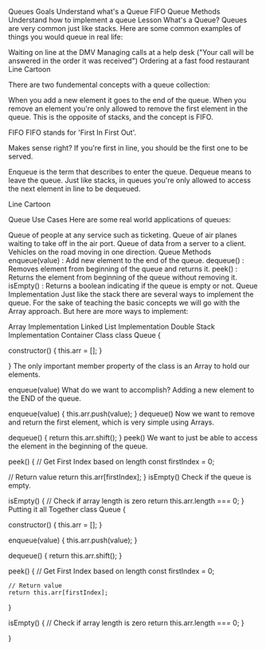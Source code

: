 Queues
Goals
Understand what's a Queue
FIFO
Queue Methods
Understand how to implement a queue
Lesson
What's a Queue?
Queues are very common just like stacks. Here are some common examples of things you would queue in real life:

Waiting on line at the DMV
Managing calls at a help desk ("Your call will be answered in the order it was received")
Ordering at a fast food restaurant
Line Cartoon

There are two fundemental concepts with a queue collection:

When you add a new element it goes to the end of the queue.
When you remove an element you're only allowed to remove the first element in the queue.
This is the opposite of stacks, and the concept is FIFO.

FIFO
FIFO stands for 'First In First Out'.

Makes sense right? If you're first in line, you should be the first one to be served.

Enqueue is the term that describes to enter the queue.
Dequeue means to leave the queue.
Just like stacks, in queues you're only allowed to access the next element in line to be dequeued.

Line Cartoon

Queue Use Cases
Here are some real world applications of queues:

Queue of people at any service such as ticketing.
Queue of air planes waiting to take off in the air port.
Queue of data from a server to a client.
Vehicles on the road moving in one direction.
Queue Methods
enqueue(value) : Add new element to the end of the queue.
dequeue() : Removes element from beginning of the queue and returns it.
peek() : Returns the element from beginning of the queue without removing it.
isEmpty() : Returns a boolean indicating if the queue is empty or not.
Queue Implementation
Just like the stack there are several ways to implement the queue. For the sake of teaching the basic concepts we will go with the Array approach. But here are more ways to implement:

Array Implementation
Linked List Implementation
Double Stack Implementation
Container Class
class Queue {

  constructor() {
    this.arr = [];
  }

}
The only important member property of the class is an Array to hold our elements.

enqueue(value)
What do we want to accomplish? Adding a new element to the END of the queue.

enqueue(value) {
  this.arr.push(value);
}
dequeue()
Now we want to remove and return the first element, which is very simple using Arrays.

dequeue() {
  return this.arr.shift();
}
peek()
We want to just be able to access the element in the beginning of the queue.

peek() {
  // Get First Index based on length
  const firstIndex = 0;

  // Return value
  return this.arr[firstIndex];
}
isEmpty()
Check if the queue is empty.

isEmpty() {
  // Check if array length is zero
  return this.arr.length === 0;
}
Putting it all Together
class Queue {

  constructor() {
    this.arr = [];
  }

  enqueue(value) {
    this.arr.push(value);
  }

  dequeue() {
    return this.arr.shift();
  }

  peek() {
    // Get First Index based on length
    const firstIndex = 0;

    // Return value
    return this.arr[firstIndex];
  }

  isEmpty() {
    // Check if array length is zero
    return this.arr.length === 0;
  }

}